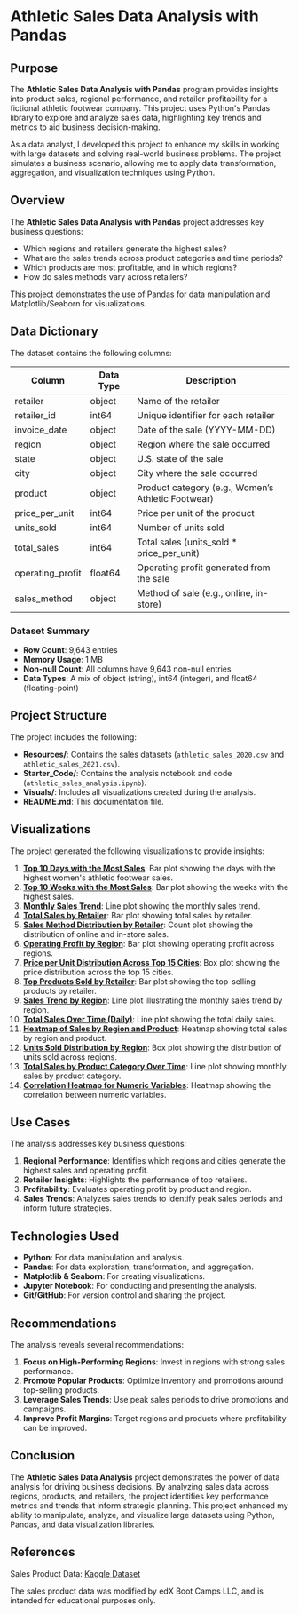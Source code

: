 # Athletic Sales Data Analysis with Pandas

## Purpose
The **Athletic Sales Data Analysis with Pandas** program provides insights into product sales, regional performance, and retailer profitability for a fictional athletic footwear company. This project uses Python's Pandas library to explore and analyze sales data, highlighting key trends and metrics to aid business decision-making.

As a data analyst, I developed this project to enhance my skills in working with large datasets and solving real-world business problems. The project simulates a business scenario, allowing me to apply data transformation, aggregation, and visualization techniques using Python.

## Overview
The **Athletic Sales Data Analysis with Pandas** project addresses key business questions:

- Which regions and retailers generate the highest sales?
- What are the sales trends across product categories and time periods?
- Which products are most profitable, and in which regions?
- How do sales methods vary across retailers?

This project demonstrates the use of Pandas for data manipulation and Matplotlib/Seaborn for visualizations.

## Data Dictionary
The dataset contains the following columns:

| Column          | Data Type  | Description                                                   |
|-----------------|------------|---------------------------------------------------------------|
| retailer        | object     | Name of the retailer                                          |
| retailer_id     | int64      | Unique identifier for each retailer                           |
| invoice_date    | object     | Date of the sale (YYYY-MM-DD)                                 |
| region          | object     | Region where the sale occurred                                |
| state           | object     | U.S. state of the sale                                        |
| city            | object     | City where the sale occurred                                  |
| product         | object     | Product category (e.g., Women’s Athletic Footwear)            |
| price_per_unit  | int64      | Price per unit of the product                                 |
| units_sold      | int64      | Number of units sold                                          |
| total_sales     | int64      | Total sales (units_sold * price_per_unit)                     |
| operating_profit| float64    | Operating profit generated from the sale                      |
| sales_method    | object     | Method of sale (e.g., online, in-store)                       |

### Dataset Summary
- **Row Count**: 9,643 entries
- **Memory Usage**: 1 MB
- **Non-null Count**: All columns have 9,643 non-null entries
- **Data Types**: A mix of object (string), int64 (integer), and float64 (floating-point)

## Project Structure
The project includes the following:

- **Resources/**: Contains the sales datasets (`athletic_sales_2020.csv` and `athletic_sales_2021.csv`).
- **Starter_Code/**: Contains the analysis notebook and code (`athletic_sales_analysis.ipynb`).
- **Visuals/**: Includes all visualizations created during the analysis.
- **README.md**: This documentation file.

## Visualizations
The project generated the following visualizations to provide insights:

1. **[Top 10 Days with the Most Sales](Visuals/top_10_days_sales.png)**: Bar plot showing the days with the highest women's athletic footwear sales.
2. **[Top 10 Weeks with the Most Sales](Visuals/top_10_weeks_sales.png)**: Bar plot showing the weeks with the highest sales.
3. **[Monthly Sales Trend](Visuals/monthly_sales_trend.png)**: Line plot showing the monthly sales trend.
4. **[Total Sales by Retailer](Visuals/total_sales_by_retailer.png)**: Bar plot showing total sales by retailer.
5. **[Sales Method Distribution by Retailer](Visuals/sales_method_by_retailer.png)**: Count plot showing the distribution of online and in-store sales.
6. **[Operating Profit by Region](Visuals/operating_profit_by_region.png)**: Bar plot showing operating profit across regions.
7. **[Price per Unit Distribution Across Top 15 Cities](Visuals/price_per_unit_by_city.png)**: Box plot showing the price distribution across the top 15 cities.
8. **[Top Products Sold by Retailer](Visuals/top_products_by_retailer.png)**: Bar plot showing the top-selling products by retailer.
9. **[Sales Trend by Region](Visuals/sales_trend_by_region.png)**: Line plot illustrating the monthly sales trend by region.
10. **[Total Sales Over Time (Daily)](Visuals/total_sales_daily.png)**: Line plot showing the total daily sales.
11. **[Heatmap of Sales by Region and Product](Visuals/sales_heatmap_region_product.png)**: Heatmap showing total sales by region and product.
12. **[Units Sold Distribution by Region](Visuals/units_sold_by_region.png)**: Box plot showing the distribution of units sold across regions.
13. **[Total Sales by Product Category Over Time](Visuals/total_sales_by_product_over_time.png)**: Line plot showing monthly sales by product category.
14. **[Correlation Heatmap for Numeric Variables](Visuals/correlation_heatmap.png)**: Heatmap showing the correlation between numeric variables.

## Use Cases
The analysis addresses key business questions:

1. **Regional Performance**: Identifies which regions and cities generate the highest sales and operating profit.
2. **Retailer Insights**: Highlights the performance of top retailers.
3. **Profitability**: Evaluates operating profit by product and region.
4. **Sales Trends**: Analyzes sales trends to identify peak sales periods and inform future strategies.

## Technologies Used
- **Python**: For data manipulation and analysis.
- **Pandas**: For data exploration, transformation, and aggregation.
- **Matplotlib & Seaborn**: For creating visualizations.
- **Jupyter Notebook**: For conducting and presenting the analysis.
- **Git/GitHub**: For version control and sharing the project.

## Recommendations
The analysis reveals several recommendations:

1. **Focus on High-Performing Regions**: Invest in regions with strong sales performance.
2. **Promote Popular Products**: Optimize inventory and promotions around top-selling products.
3. **Leverage Sales Trends**: Use peak sales periods to drive promotions and campaigns.
4. **Improve Profit Margins**: Target regions and products where profitability can be improved.

## Conclusion
The **Athletic Sales Data Analysis** project demonstrates the power of data analysis for driving business decisions. By analyzing sales data across regions, products, and retailers, the project identifies key performance metrics and trends that inform strategic planning. This project enhanced my ability to manipulate, analyze, and visualize large datasets using Python, Pandas, and data visualization libraries.

## References

Sales Product Data: [Kaggle Dataset](https://www.kaggle.com/datasets/knightbearr/sales-product-data)

The sales product data was modified by edX Boot Camps LLC, and is intended for educational purposes only.

